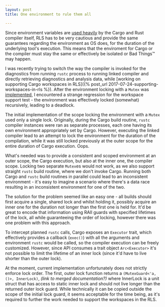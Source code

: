 ```yaml
---
layout: post
title: One environment to rule them all

---
```

Since environment variables are [used heavily](https://github.com/rust-lang/cargo/blob/master/src/doc/environment-variables.md) by the Cargo and Rust compiler itself, RLS has to be very cautious and provide the same guarantees regarding the environment as OS does, for the duration of the underlying tool's execution. This means that the enviroment for Cargo or the compiler must stay the same or effectively be isolated or Bad Things™ may happen.

I was recently trying to switch the way the compiler is invoked for the diagnostics from running `rustc` process to running linked compiler and directly retrieving diagnostics and analysis data, while [working on supporting Cargo workspaces in RLS]({% post_url 2017-07-24-supporting-workspaces-in-rls %}). After the environment locking with a `Mutex` was [implemented](https://github.com/rust-lang-nursery/rls/commit/79d659e5699fbf7db5b4819e9a442fb3f550472a#diff-9997203f2de5b62d7810f98eebd0cb72R414), I encountered a strange regression for the workspace support test - the environment was effectively locked (somewhat) recursively, leading to a deadlock.

The initial implementation of the scope locking the environment with a `Mutex` used only a single lock. Originally, during the Cargo build routine, `rustc` compiler instances were ran as separate processes, each one having its own environment appropriately set by Cargo. However, executing the linked compiler lead to an attempt to lock the environment for the duration of the compilation, while it was still locked previously at the outer scope for the entire duration of Cargo execution. Oops.

What's needed was to provide a consistent and scoped environment at an outer scope, the Cargo execution, but also at the inner one, the compiler scope. Locking two separate `Mutex`es would not work, as we also support straight `rustc` build routine, where we don't invoke Cargo. Running both Cargo and `rustc` build routines in parallel could lead to an inconsistent environment - it's easy to imagine a scenario where there's a data race resulting in an inconsistent environment for one of the two.

The solution for the problem seemed like an easy one - all builds should first acquire a single, shared lock and whilst holding it, possibly acquire an inner one for the duration not longer than the first one is held for. It'd be great to encode that information using RAII guards with specified lifetimes of the lock, all while guaranteeing the order of locking, however there was one problem with this approach.

To intercept planned `rustc` calls, Cargo exposes an `Executor` trait, which effectively provides a callback (`exec()`) with all the arguments and environment `rustc` would be called, so the compiler execution can be freely customized. However, since API consumes a trait object `Arc<Executor>` it's not possible to limit the lifetime of an inner lock (since it'd have to live shorter than the outer lock).

At the moment, current implementation unfortunately does not strictly enforce lock order. The first, outer lock function returns a `(MutexGuard<'a, ()>, InnerLock)`, *(link to merged documentation?)* where InnerLock is a unit struct that has access to static inner lock and should not live longer than the returned outer lock guard. While technically it can be copied outside the scope of the initial lock guard, it seems acceptable for the time being, as it's required to further the work needed to support the workspaces in the RLS.

